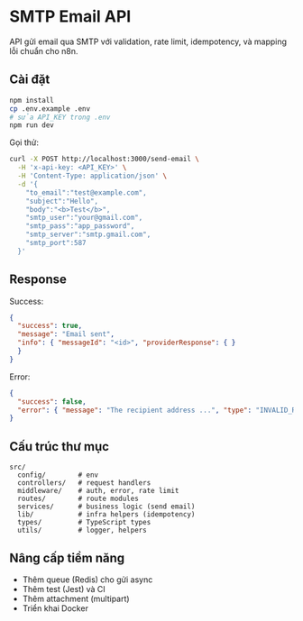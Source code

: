 # SMTP Email API

API gửi email qua SMTP với validation, rate limit, idempotency, và mapping lỗi chuẩn cho n8n.

## Cài đặt

```bash
npm install
cp .env.example .env
# sửa API_KEY trong .env
npm run dev
```

Gọi thử:

```bash
curl -X POST http://localhost:3000/send-email \
  -H 'x-api-key: <API_KEY>' \
  -H 'Content-Type: application/json' \
  -d '{
    "to_email":"test@example.com",
    "subject":"Hello",
    "body":"<b>Test</b>",
    "smtp_user":"your@gmail.com",
    "smtp_pass":"app_password",
    "smtp_server":"smtp.gmail.com",
    "smtp_port":587
  }'
```

## Response

Success:

```json
{
  "success": true,
  "message": "Email sent",
  "info": { "messageId": "<id>", "providerResponse": { }
  }
}
```

Error:

```json
{
  "success": false,
  "error": { "message": "The recipient address ...", "type": "INVALID_RECIPIENT" }
}
```

## Cấu trúc thư mục

```text
src/
  config/        # env
  controllers/   # request handlers
  middleware/    # auth, error, rate limit
  routes/        # route modules
  services/      # business logic (send email)
  lib/           # infra helpers (idempotency)
  types/         # TypeScript types
  utils/         # logger, helpers
```

## Nâng cấp tiềm năng

- Thêm queue (Redis) cho gửi async
- Thêm test (Jest) và CI
- Thêm attachment (multipart)
- Triển khai Docker
